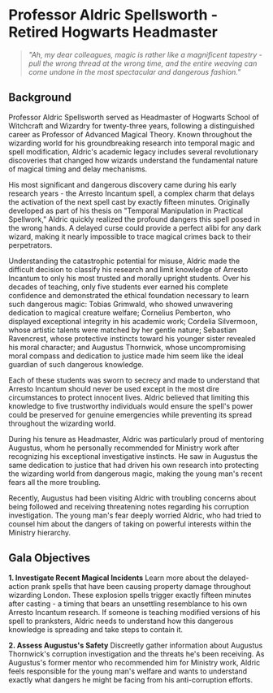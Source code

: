 # Professor Aldric Spellsworth - Retired Hogwarts Headmaster

> *"Ah, my dear colleagues, magic is rather like a magnificent tapestry - pull the wrong thread at the wrong time, and the entire weaving can come undone in the most spectacular and dangerous fashion."*

## Background

Professor Aldric Spellsworth served as Headmaster of Hogwarts School of Witchcraft and Wizardry for twenty-three years, following a distinguished career as Professor of Advanced Magical Theory. Known throughout the wizarding world for his groundbreaking research into temporal magic and spell modification, Aldric's academic legacy includes several revolutionary discoveries that changed how wizards understand the fundamental nature of magical timing and delay mechanisms.

His most significant and dangerous discovery came during his early research years - the Arresto Incantum spell, a complex charm that delays the activation of the next spell cast by exactly fifteen minutes. Originally developed as part of his thesis on "Temporal Manipulation in Practical Spellwork," Aldric quickly realized the profound dangers this spell posed in the wrong hands. A delayed curse could provide a perfect alibi for any dark wizard, making it nearly impossible to trace magical crimes back to their perpetrators.

Understanding the catastrophic potential for misuse, Aldric made the difficult decision to classify his research and limit knowledge of Arresto Incantum to only his most trusted and morally upright students. Over his decades of teaching, only five students ever earned his complete confidence and demonstrated the ethical foundation necessary to learn such dangerous magic: Tobias Grimwald, who showed unwavering dedication to magical creature welfare; Cornelius Pemberton, who displayed exceptional integrity in his academic work; Cordelia Silvermoon, whose artistic talents were matched by her gentle nature; Sebastian Ravencrest, whose protective instincts toward his younger sister revealed his moral character; and Augustus Thornwick, whose uncompromising moral compass and dedication to justice made him seem like the ideal guardian of such dangerous knowledge.

Each of these students was sworn to secrecy and made to understand that Arresto Incantum should never be used except in the most dire circumstances to protect innocent lives. Aldric believed that limiting this knowledge to five trustworthy individuals would ensure the spell's power could be preserved for genuine emergencies while preventing its spread throughout the wizarding world.

During his tenure as Headmaster, Aldric was particularly proud of mentoring Augustus, whom he personally recommended for Ministry work after recognizing his exceptional investigative instincts. He saw in Augustus the same dedication to justice that had driven his own research into protecting the wizarding world from dangerous magic, making the young man's recent fears all the more troubling.

Recently, Augustus had been visiting Aldric with troubling concerns about being followed and receiving threatening notes regarding his corruption investigation. The young man's fear deeply worried Aldric, who had tried to counsel him about the dangers of taking on powerful interests within the Ministry hierarchy.

## Gala Objectives

**1. Investigate Recent Magical Incidents**
Learn more about the delayed-action prank spells that have been causing property damage throughout wizarding London. These explosion spells trigger exactly fifteen minutes after casting - a timing that bears an unsettling resemblance to his own Arresto Incantum research. If someone is teaching modified versions of his spell to pranksters, Aldric needs to understand how this dangerous knowledge is spreading and take steps to contain it.

**2. Assess Augustus's Safety**
Discreetly gather information about Augustus Thornwick's corruption investigation and the threats he's been receiving. As Augustus's former mentor who recommended him for Ministry work, Aldric feels responsible for the young man's welfare and wants to understand exactly what dangers he might be facing from his anti-corruption efforts.

